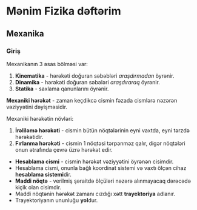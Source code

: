 # Mənim Fizika dəftərim

## Mexanika

### Giriş

Mexanikanın 3 əsas bölməsi var:
1. __Kinematika__ - hərəkəti doğuran səbəbləri _araşdırmadan_ öyrənir.
2. __Dinamika__ - hərəkəti doğuran səbələri _araşdıraraq_ öyrənir.
3. __Statika__ - saxlama qanunlarını öyrənir. 

__Mexaniki hərəkət__ - zaman keçdikcə cismin fəzada cismlərə nəzərən vəziyyətini dəyişməsidir.

Mexaniki hərəkətin növləri:
1. __İrəliləmə hərəkəti__ - cismin bütün nöqtələrinin eyni vaxtda, eyni tərzdə hərəkətidir.
2. __Fırlanma hərəkəti__ - cismin 1 nöqtəsi tərpənməz qalır, digər nöqtələri onun ətrafında çevrə üzrə hərəkət edir.

- __Hesablama cismi__ - cismin hərəkət vəziyyətini öyrənən cisimdir.
- Hesablama cismi, onunla bağlı koordinat sistemi və vaxtı ölçən cihaz **hesablama sistemi**dir.
- __Maddi nöqtə__ - verilmiş şəraitdə ölçüləri nəzərə alınmayacaq dərəcədə kiçik olan cisimdir.
- Maddi nöqtənin hərəkət zamanı cızdığı xətt __trayektoriya__ adlanır.
- Trayektoriyanın ununluğu **yol**dur.
